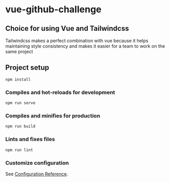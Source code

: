 # vue-github-challenge

## Choice for using Vue and Tailwindcss
Tailwindcss makes a perfect combination with vue because it helps maintaining style consistency 
and makes it easier for a team to work on the same project

## Project setup
```
npm install
```

### Compiles and hot-reloads for development
```
npm run serve
```

### Compiles and minifies for production
```
npm run build
```

### Lints and fixes files
```
npm run lint
```

### Customize configuration
See [Configuration Reference](https://cli.vuejs.org/config/).
